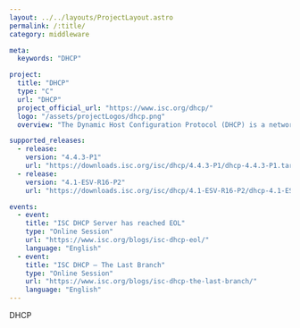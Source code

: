 ```yaml
---
layout: ../../layouts/ProjectLayout.astro
permalink: /:title/
category: middleware

meta:
  keywords: "DHCP"

project:
  title: "DHCP"
  type: "C"
  url: "DHCP"
  project_official_url: "https://www.isc.org/dhcp/"
  logo: "/assets/projectLogos/dhcp.png"
  overview: "The Dynamic Host Configuration Protocol (DHCP) is a network protocol used to assign IP addresses and provide configuration information to devices such as servers, desktops, or mobile devices, so they can communicate on a network using the Internet Protocol (IP). ISC DHCP is a collection of software that implements all aspects of the DHCP (Dynamic Host Configuration Protocol) suite."

supported_releases:
  - release:
    version: "4.4.3-P1"
    url: "https://downloads.isc.org/isc/dhcp/4.4.3-P1/dhcp-4.4.3-P1.tar.gz"
  - release:
    version: "4.1-ESV-R16-P2"
    url: "https://downloads.isc.org/isc/dhcp/4.1-ESV-R16-P2/dhcp-4.1-ESV-R16-P2.tar.gz"

events:
  - event:
    title: "ISC DHCP Server has reached EOL"
    type: "Online Session"
    url: "https://www.isc.org/blogs/isc-dhcp-eol/"
    language: "English"
  - event:
    title: "ISC DHCP – The Last Branch"
    type: "Online Session"
    url: "https://www.isc.org/blogs/isc-dhcp-the-last-branch/"
    language: "English"
---
```


<p>DHCP</p>
